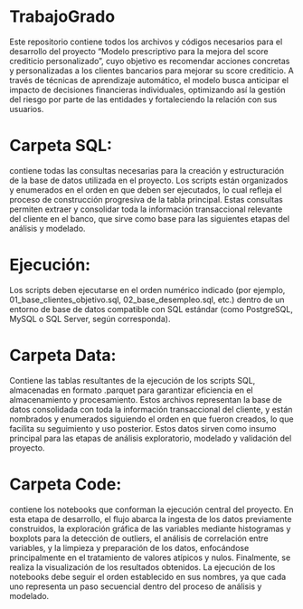 # TrabajoGrado

Este repositorio contiene todos los archivos y códigos necesarios para el desarrollo del proyecto “Modelo prescriptivo para la mejora del score crediticio personalizado”, cuyo objetivo es recomendar acciones concretas y personalizadas a los clientes bancarios para mejorar su score crediticio. A través de técnicas de aprendizaje automático, el modelo busca anticipar el impacto de decisiones financieras individuales, optimizando así la gestión del riesgo por parte de las entidades y fortaleciendo la relación con sus usuarios.

# Carpeta SQL:
contiene todas las consultas necesarias para la creación y estructuración de la base de datos utilizada en el proyecto. Los scripts están organizados y enumerados en el orden en que deben ser ejecutados, lo cual refleja el proceso de construcción progresiva de la tabla principal. Estas consultas permiten extraer y consolidar toda la información transaccional relevante del cliente en el banco, que sirve como base para las siguientes etapas del análisis y modelado.

# Ejecución:
Los scripts deben ejecutarse en el orden numérico indicado (por ejemplo, 01_base_clientes_objetivo.sql, 02_base_desempleo.sql, etc.) dentro de un entorno de base de datos compatible con SQL estándar (como PostgreSQL, MySQL o SQL Server, según corresponda).

# Carpeta Data:
Contiene las tablas resultantes de la ejecución de los scripts SQL, almacenadas en formato .parquet para garantizar eficiencia en el almacenamiento y procesamiento. Estos archivos representan la base de datos consolidada con toda la información transaccional del cliente, y están nombrados y enumerados siguiendo el orden en que fueron creados, lo que facilita su seguimiento y uso posterior. Estos datos sirven como insumo principal para las etapas de análisis exploratorio, modelado y validación del proyecto.

# Carpeta Code:
contiene los notebooks que conforman la ejecución central del proyecto. En esta etapa de desarrollo, el flujo abarca la ingesta de los datos previamente construidos, la exploración gráfica de las variables mediante histogramas y boxplots para la detección de outliers, el análisis de correlación entre variables, y la limpieza y preparación de los datos, enfocándose principalmente en el tratamiento de valores atípicos y nulos. Finalmente, se realiza la visualización de los resultados obtenidos. La ejecución de los notebooks debe seguir el orden establecido en sus nombres, ya que cada uno representa un paso secuencial dentro del proceso de análisis y modelado.
